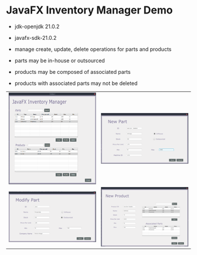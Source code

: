 # JavaFX Inventory Manager Demo

- jdk-openjdk 21.0.2
- javafx-sdk-21.0.2

- manage create, update, delete operations for parts and products
- parts may be in-house or outsourced
- products may be composed of associated parts
- products with associated parts may not be deleted

<table>
  <tr>
    <td align="center"><img src="/screenshots/landingPage.png" alt="landing page" width="300" height="250" /></td>
    <td><img src="/screenshots/newPart.png" alt="new part page" width="500" /></td>
  </tr>
  <tr>
    <td><img src="/screenshots/modifyPart.png" alt="modify part page" width="500" /></td>
    <td><img src="/screenshots/newProduct.png" alt="new product page" width="500" /></td>
  </tr>
</table>
